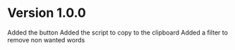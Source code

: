 # Version 1.0.0

Added the button
Added the script to copy to the clipboard
Added a filter to remove non wanted words
